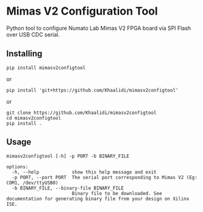 # Mimas V2 Configuration Tool

Python tool to configure Numato Lab Mimas V2 FPGA board via SPI Flash over USB CDC serial.

## Installing

```
pip install mimasv2configtool
```

or

```
pip install 'git+https://github.com/Khaalidi/mimasv2configtool' 
```

or 
```
git clone https://github.com/Khaalidi/mimasv2configtool
cd mimasv2configtool
pip install .
```

## Usage
```
mimasv2configtool [-h] -p PORT -b BINARY_FILE

options:
  -h, --help            show this help message and exit
  -p PORT, --port PORT  The serial port corresponding to Mimas V2 (Eg: COM1, /dev/ttyUSB0)
  -b BINARY_FILE, --binary-file BINARY_FILE
                        Binary file to be downloaded. See documentation for generating binary file from your design on Xilinx ISE.
```